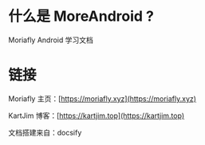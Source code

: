 # 什么是 MoreAndroid ?

Moriafly Android 学习文档

# 链接

Moriafly 主页：[https://moriafly.xyz](https://moriafly.xyz)

KartJim 博客：[https://kartjim.top](https://kartjim.top)



文档搭建来自：docsify


